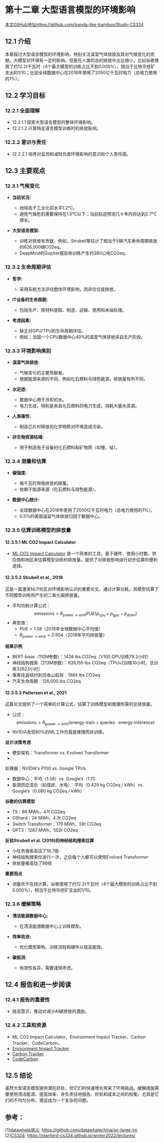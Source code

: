 # 第十二章 大型语言模型的环境影响

[本文GitHub地址](https://github.com/panda-like-bamboo/Study-CS324)https://github.com/panda-like-bamboo/Study-CS324

## 12.1 介绍
本章探讨大型语言模型的环境影响，特别关注温室气体排放及其对气候变化的贡献。大模型对环境有一定的影响，但是在人类的总的排放中占比很小，比如谷歌使用了约12.2t千瓦时（4个最大模型的训练占比不到0.005%），相当于比特币挖矿支出的1/10；比如全球数据中心在2018年使用了2050亿千瓦时电力（总电力使用的1%）。

## 12.2 学习目标
### 12.2.1 全面理解
   - 12.2.1.1 探索大型语言模型的整体环境影响。
   - 12.2.1.2 计算特定语言模型训练时的排放影响。

### 12.2.2 意识与责任
   - 12.2.2.1 培养对监测和减轻负面环境影响的意识和个人责任感。

## 12.3 主要观点
### 12.3.1 气候变化
- **当前状况:**
  - 地球高于工业化前水平1.2°C。
  - 避免气候危机需要保持在1.5°C以下；当前轨迹预测几十年内将达到2.7°C增长。

- **大型语言模型:**
  - 训练对排放有贡献，例如，Strubell等估计了相当于5辆汽车寿命周期排放的626,000磅CO2eq。
  - DeepMind的Gopher报告称训练产生约380公吨CO2eq。

### 12.3.2 生命周期评估
- **哲学:**
  - 采用系统方法评估整体环境影响，而非仅仅是排放。

- **IT设备的生命周期:**
  - 包括生产、原材料提取、制造、运输、使用和末端处理。

- **考虑因素:**
  - 缺乏对GPU/TPU的生命周期评估。
  - 例如：法国一个CPU数据中心40%的温室气体排放来自生产阶段。

### 12.3.3 环境影响类别
- **温室气体排放:**
   - 气候变化的主要贡献者。
   - 根据能源来源的不同，例如化石燃料与绿色能源，排放量有所不同。

- **水足迹:**
   - 数据中心用于冷却的水。
   - 电力生成，特别是来自化石燃料的电力生成，消耗大量水资源。

- **人类毒性:**
   - 制造芯片时释放的化学物质对环境造成污染。

- **非生物资源枯竭:**
   - 用于制造电子设备的化石燃料和矿物质（如锂、钴）。

### 12.3.4 测量和估算
- **碳强度:**
  - 每千瓦时用电排放的碳量。
  - 依赖于能源来源（化石燃料与绿色能源）。

- **数据中心统计:**
  - 全球数据中心在2018年使用了2050亿千瓦时电力（总电力使用的1%）。
  - 0.5%的美国温室气体排放归因于数据中心。

### 12.3.5 估算训练模型的排放量
#### 12.3.5.1 ML CO2 Impact Calculator
- [ML CO2 Impact Calculator](https://mlco2.github.io/impact/) 是一个简单的工具，基于硬件、使用小时数、供应商和地区来估算模型训练的排放量。提供了对排放影响进行初步估算的便利途径。

#### 12.3.5.2 Strubell et al., 2018
这是一篇激发NLP社区对环境影响认识的重要论文。通过计算功耗，其模型估算了不同模型训练所产生的二氧化碳排放量。
- 平均功耗计算公式：
  $$\text{emissions} = R_{\text{power} \to \text{emit}} \text{PUE} (p_\text{cpu} + p_\text{gpu} + p_\text{dram})$$
- 典型值：
  - $\text{PUE}=1.58$（2018年全球数据中心平均值）
  - $R_{\text{power} \to \text{emit}}=0.954$（2018年平均排放量）

**结果示例**
- BERT-base（110M参数）：1438 lbs CO2eq（V100 GPU训练79.2小时）
- 神经结构搜索（213M参数）：626,155 lbs CO2eq（TPUv2训练10小时，总训练32623小时）
- 乘客往返纽约到旧金山航班：1984 lbs CO2eq
- 汽车生命周期：126,000 lbs CO2eq

#### 12.3.5.3 Patterson et al., 2021
这篇论文提供了一个简单的计算公式，估算了训练模型和推理所需的总排放量。
- 公式：
  $$\text{emissions} = R_{\text{power} \to \text{emit}} (\text{energy-train} + \text{queries} \cdot \text{energy-inference})$$
- NVIDIA发现80%的ML工作负载是推理而非训练。

**设计决策考虑**
- 模型架构：Transformer vs. Evolved Transformer
-

 处理器：NVIDIA's P100 vs. Google TPUs
- 数据中心：平均（1.58）vs. Google’s（1.11）
- 能源供应混合（如煤炭、水电）：平均（0.429 kg CO2eq / kWh）vs. Google’s（0.080 kg CO2eq / kWh）

**谷歌的估算模型**
- T5：86 MWh，47t CO2eq
- GShard：24 MWh，4.3t CO2eq
- Switch Transformer：179 MWh，59t CO2eq
- GPT3：1287 MWh，552t CO2eq

**反驳Strubell et al. (2019)的神经结构搜索估算**
- 小任务搜索高估了18.7倍
- 神经结构搜索仅进行一次，之后每个人都可以使用Evolved Transformer
- 排放量被高估了88倍

**重要观点**
- 测量优于在线计算，谷歌使用了约12.2t千瓦时（4个最大模型的训练占比不到0.005%），相当于比特币挖矿支出的1/10。

### 12.3.6 缓解策略
- **清洁能源数据中心:**
  - 在清洁能源数据中心上训练模型。

- **效率改进:**
  - 优化模型架构、训练流程和硬件以提高能效。

- **碳抵消:**
  - 有效性各异，需要谨慎考虑。

## 12.4 报告和进一步阅读
### 12.4.1 报告的重要性
   - 提高意识，推动对减少AI碳排放的激励。

### 12.4.2 工具和资源
   - ML CO2 Impact Calculator、Environment Impact Tracker、Carbon Tracker、CodeCarbon。
   - [Environment Impact Tracker](https://github.com/Breakend/experiment-impact-tracker)
- [Carbon Tracker](https://github.com/lfwa/carbontracker)
- [CodeCarbon](https://github.com/mlco2/codecarbon)

## 12.5 结论
虽然大型语言模型提供潜在好处，但它们的快速增长带来了环境挑战。缓解措施需要使用清洁能源、提高效率，并负责任地报告。好处和成本之间的权衡，尤其是它们的不均匀分布，使这成为一个复杂的问题。


## 参考：
[1][datawhale讲义](https://github.com/datawhalechina/so-large-lm): https://github.com/datawhalechina/so-large-lm  
[2][CS324](https://stanford-cs324.github.io/winter2022/lectures/): https://stanford-cs324.github.io/winter2022/lectures/


